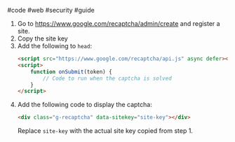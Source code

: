 #code #web #security #guide 

1. Go to https://www.google.com/recaptcha/admin/create and register a site.
2. Copy the site key
3. Add the following to `head`:
	```html
	<script src="https://www.google.com/recaptcha/api.js" async defer></script>
	<script>
		function onSubmit(token) {
			// Code to run when the captcha is solved
		}
	</script>
	```
4. Add the following code to display the captcha:
	```html
	<div class="g-recaptcha" data-sitekey="site-key"></div>
	```
	Replace `site-key` with the actual site key copied from step 1.